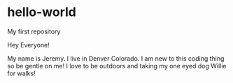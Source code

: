 # hello-world
My first repository 

Hey Everyone! 

My name is Jeremy. I live in Denver Colorado. I am new to this coding thing so be gentle on me! 
I love to be outdoors and taking my one eyed dog Willie for walks! 
